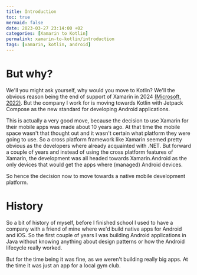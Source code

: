 ```yaml
---
title: Introduction
toc: true
mermaid: false
date: 2023-03-27 23:14:00 +02
categories: [Xamarin to Kotlin]
permalink: xamarin-to-kotlin/introduction
tags: [xamarin, kotlin, android]
---
```


# But why?

We'll you might ask yourself, why would you move to Kotlin? We'll the obvious reason being the end of support of Xamarin in 2024 [(Microsoft, 2022)](https://dotnet.microsoft.com/en-us/platform/support/policy/xamarin#microsoft-support).
But the company I work for is moving towards Kotlin with Jetpack Compose as the new standard for developing Android applications.

This is actually a very good move, because the decision to use Xamarin for their mobile apps was made about 10 years ago. At that time the mobile space wasn't that
thought out and it wasn't certain what platform they were going to use. So a cross platform framework like Xamarin seemed pretty obvious as the developers where already
acquainted with .NET. But forward a couple of years and instead of using the cross platform features of Xamarin, the development was all headed towards Xamarin.Android as
the only devices that would get the apps where (managed) Android devices.

So hence the decision now to move towards a native mobile development platform.

# History

So a bit of history of myself, before I finished school I used to have a company with a friend of mine where we'd build native apps for Android and iOS. So the first
couple of years I was building Android applications in Java without knowing anything about design patterns or how the Android lifecycle really worked.

But for the time being it was fine, as we weren't building really big apps. At the time it was just an app for a local gym club.
